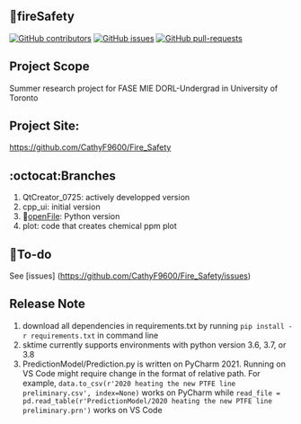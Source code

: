 ## :fire_engine:fireSafety
[![GitHub contributors](https://img.shields.io/github/contributors/CathyF9600/Fire_Safety.svg)](https://github.com/CathyF9600/Fire_Safety/graphs/contributors/)
[![GitHub issues](https://img.shields.io/github/issues/CathyF9600/Fire_Safety.svg)](https://GitHub.com/CathyF9600/Fire_Safety/issues/)
[![GitHub pull-requests](https://img.shields.io/github/issues-pr/CathyF9600/Fire_Safety.svg)](https://GitHub.com/CathyF9600/Fire_Safety/pulls/)

## Project Scope
Summer research project for FASE MIE DORL-Undergrad in University of Toronto <br/>

## Project Site: 
https://github.com/CathyF9600/Fire_Safety

## :octocat:Branches
1. QtCreator_0725: actively developped version
2. cpp_ui: initial version
3. :open_file_folder:[openFile](../openFile/README.md): Python version
4. plot: code that creates chemical ppm plot

## :round_pushpin:To-do
See [issues] (https://github.com/CathyF9600/Fire_Safety/issues)

## Release Note
1. download all dependencies in requirements.txt by running `pip install -r requirements.txt` in command line
2. sktime currently supports environments with python version 3.6, 3.7, or 3.8
3. PredictionModel/Prediction.py is written on PyCharm 2021. Running on VS Code might require change in the format of relative path. For example, `data.to_csv(r'2020 heating the new PTFE line preliminary.csv', index=None)` works on PyCharm while `read_file = pd.read_table(r'PredictionModel/2020 heating the new PTFE line preliminary.prn')` works on VS Code
